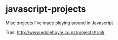 javascript-projects
===================

Misc projects I've made playing around in Javascript

Trail: http://www.eddiehoyle.co.nz/projects/trail/
